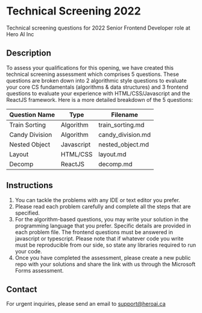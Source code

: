# Technical Screening 2022

Technical screening questions for 2022 Senior Frontend Developer role at Hero AI Inc

## Description
To assess your qualifications for this opening, we have created this technical screening assessment which comprises 5 questions. These questions are broken down into 2 algorithmic style questions to evaluate your core CS fundamentals (algorithms & data structures) and 3 frontend questions to evaluate your experience with HTML/CSS/Javascript and the ReactJS framework. Here is a more detailed breakdown of the 5 questions:

| Question Name   | Type        | Filename            | 
| --------------- | ----------- | ------------------- |
| Train Sorting   | Algorithm   | train_sorting.md    |
| Candy Division  | Algorithm   | candy_division.md   |
| Nested Object   | Javascript  | nested_object.md    |
| Layout          | HTML/CSS    | layout.md           |
| Decomp          | ReactJS     | decomp.md           |

## Instructions

1. You can tackle the problems with any IDE or text editor you prefer.
2. Please read each problem carefully and complete all the steps that are specified.
3. For the algorithm-based questions, you may write your solution in the programming language that you prefer. Specific details are provided in each problem file. The frontend questions must be answered in javascript or typescript. Please note that if whatever code you write must be reproducible from our side, so state any libraries required to run your code.
4. Once you have completed the assessment, please create a new public repo with your solutions and share the link with us through the Microsoft Forms assessment.

## Contact
For urgent inquiries, please send an email to support@heroai.ca
